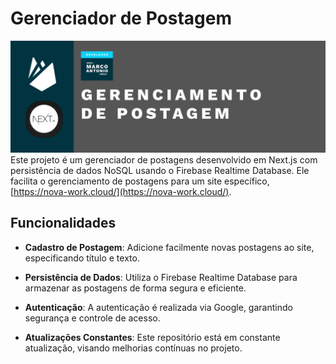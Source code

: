 # Gerenciador de Postagem

![img](/imageReadme/walpaperPost1.png)
Este projeto é um gerenciador de postagens desenvolvido em Next.js com persistência de dados NoSQL usando o Firebase Realtime Database. Ele facilita o gerenciamento de postagens para um site específico, [https://nova-work.cloud/](https://nova-work.cloud/).

## Funcionalidades

- **Cadastro de Postagem**: Adicione facilmente novas postagens ao site, especificando título e texto.

- **Persistência de Dados**: Utiliza o Firebase Realtime Database para armazenar as postagens de forma segura e eficiente.

- **Autenticação**: A autenticação é realizada via Google, garantindo segurança e controle de acesso.

- **Atualizações Constantes**: Este repositório está em constante atualização, visando melhorias contínuas no projeto.

